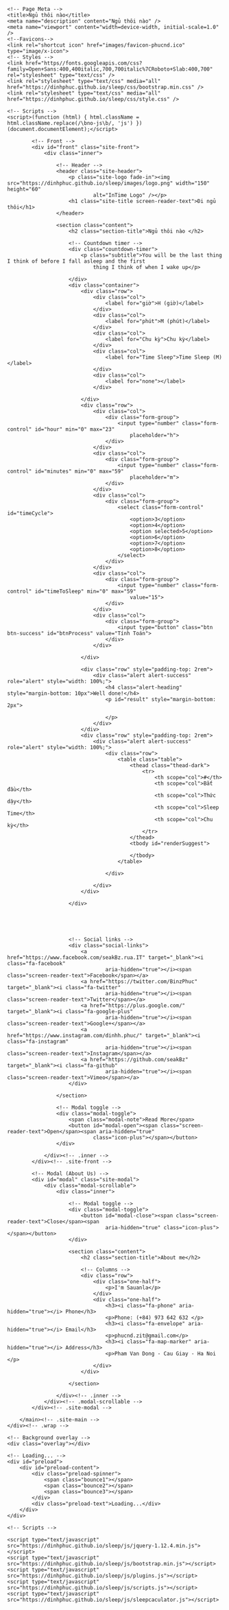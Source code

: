 
<!DOCTYPE html>
<html lang="vi" class="no-js">
<meta http-equiv="content-type" content="text/html;charset=UTF-8" />

<head>
	<!-- Document Settings -->
	<meta charset="UTF-8" />

	<!-- Page Meta -->
	<title>Ngủ thôi nào</title>
	<meta name="description" content="Ngủ thôi nào" />
	<meta name="viewport" content="width=device-width, initial-scale=1.0" />
	<!--Favicons-->
	<link rel="shortcut icon" href="images/favicon-phucnd.ico" type="image/x-icon">
	<!-- Styles -->
	<link href="https//fonts.googleapis.com/css?family=Open+Sans:400,400italic,700,700italic%7CRoboto+Slab:400,700" rel="stylesheet" type="text/css" />
	<link rel="stylesheet" type="text/css" media="all" href="https://dinhphuc.github.io/sleep/css/bootstrap.min.css" />
	<link rel="stylesheet" type="text/css" media="all" href="https://dinhphuc.github.io/sleep/css/style.css" />

	<!-- Scripts -->
	<script>(function (html) { html.className = html.className.replace(/\bno-js\b/, 'js') })(document.documentElement);</script>


</head>

<body>
	<div class="wrap">
		<main id="main" class="site-main">

			<!-- Front -->
			<div id="front" class="site-front">
				<div class="inner">

					<!-- Header -->
					<header class="site-header">
						<p class="site-logo fade-in"><img src="https://dinhphuc.github.io/sleep/images/logo.png" width="150" height="60"
								alt="InTime Logo" /></p>
						<h1 class="site-title screen-reader-text">Đi ngủ thôi</h1>
					</header>

					<section class="content">
						<h2 class="section-title">Ngủ thôi nào </h2>

						<!-- Countdown timer -->
						<div class="countdown-timer">
							<p class="subtitle">You will be the last thing I think of before I fall asleep and the first
								thing I think of when I wake up</p>

						</div>
						<div class="container">
							<div class="row">
								<div class="col">
									<label for="giờ">H (giờ)</label>
								</div>
								<div class="col">
									<label for="phút">M (phút)</label>
								</div>
								<div class="col">
									<label for="Chu kỳ">Chu kỳ</label>
								</div>
								<div class="col">
									<label for="Time Sleep">Time Sleep (M)</label>
								</div>
								<div class="col">
									<label for="none"></label>
								</div>

							</div>
							<div class="row">
								<div class="col">
									<div class="form-group">
										<input type="number" class="form-control" id="hour" min="0" max="23"
											placeholder="h">
									</div>
								</div>
								<div class="col">
									<div class="form-group">
										<input type="number" class="form-control" id="minutes" min="0" max="59"
											placeholder="m">
									</div>
								</div>
								<div class="col">
									<div class="form-group">
										<select class="form-control" id="timeCycle">
											<option>3</option>
											<option>4</option>
											<option selected>5</option>
											<option>6</option>
											<option>7</option>
											<option>8</option>
										</select>
									</div>
								</div>
								<div class="col">
									<div class="form-group">
										<input type="number" class="form-control" id="timeToSleep" min="0" max="59"
											value="15">
									</div>
								</div>
								<div class="col">
									<div class="form-group">
										<input type="button" class="btn btn-success" id="btnProcess" value="Tính Toán">
									</div>
								</div>

							</div>

							<div class="row" style="padding-top: 2rem">
								<div class="alert alert-success" role="alert" style="width: 100%;">
									<h4 class="alert-heading" style="margin-bottom: 10px">Well done!</h4>
									<p id="result" style="margin-bottom: 2px">

									</p>
								</div>
							</div>
							<div class="row" style="padding-top: 2rem">
								<div class="alert alert-success" role="alert" style="width: 100%;">
									<div class="row">
										<table class="table">
											<thead class="thead-dark">
												<tr>
													<th scope="col">#</th>
													<th scope="col">Bắt đầu</th>
													<th scope="col">Thức dậy</th>
													<th scope="col">Sleep Time</th>
													<th scope="col">Chu kỳ</th>
												</tr>
											</thead>
											<tbody id="renderSuggest">

											</tbody>
										</table>

									</div>

								</div>
							</div>

						</div>





						<!-- Social links -->
						<div class="social-links">
							<a href="https://www.facebook.com/seakBz.rua.IT" target="_blank"><i class="fa-facebook"
									aria-hidden="true"></i><span class="screen-reader-text">Facebook</span></a>
							<a href="https://twitter.com/BinzPhuc" target="_blank"><i class="fa-twitter"
									aria-hidden="true"></i><span class="screen-reader-text">Twitter</span></a>
							<a href="https://plus.google.com/" target="_blank"><i class="fa-google-plus"
									aria-hidden="true"></i><span class="screen-reader-text">Google+</span></a>
							<a href="https://www.instagram.com/dinhh.phuc/" target="_blank"><i class="fa-instagram"
									aria-hidden="true"></i><span class="screen-reader-text">Instagram</span></a>
							<a href="https://github.com/seakBz" target="_blank"><i class="fa-github"
									aria-hidden="true"></i><span class="screen-reader-text">Vimeo</span></a>
						</div>

					</section>

					<!-- Modal toggle -->
					<div class="modal-toggle">
						<span class="modal-note">Read More</span>
						<button id="modal-open"><span class="screen-reader-text">Open</span><span aria-hidden="true"
								class="icon-plus"></span></button>
					</div>

				</div><!-- .inner -->
			</div><!-- .site-front -->

			<!-- Modal (About Us) -->
			<div id="modal" class="site-modal">
				<div class="modal-scrollable">
					<div class="inner">

						<!-- Modal toggle -->
						<div class="modal-toggle">
							<button id="modal-close"><span class="screen-reader-text">Close</span><span
									aria-hidden="true" class="icon-plus"></span></button>
						</div>

						<section class="content">
							<h2 class="section-title">About me</h2>

							<!-- Columns -->
							<div class="row">
								<div class="one-half">
									<p>I'm Sauanla</p>
								</div>
								<div class="one-half">
									<h3><i class="fa-phone" aria-hidden="true"></i> Phone</h3>
									<p>Phone: (+84) 973 642 632 </p>
									<h3><i class="fa-envelope" aria-hidden="true"></i> Email</h3>
									<p>phucnd.zit@gmail.com</p>
									<h3><i class="fa-map-marker" aria-hidden="true"></i> Address</h3>
									<p>Pham Van Dong - Cau Giay - Ha Noi </p>
								</div>
							</div>

						</section>

					</div><!-- .inner -->
				</div><!-- .modal-scrollable -->
			</div><!-- .site-modal -->

		</main><!-- .site-main -->
	</div><!-- .wrap -->

	<!-- Background overlay -->
	<div class="overlay"></div>

	<!-- Loading... -->
	<div id="preload">
		<div id="preload-content">
			<div class="preload-spinner">
				<span class="bounce1"></span>
				<span class="bounce2"></span>
				<span class="bounce3"></span>
			</div>
			<div class="preload-text">Loading...</div>
		</div>
	</div>

	<!-- Scripts -->

	<script type="text/javascript" src="https://dinhphuc.github.io/sleep/js/jquery-1.12.4.min.js"></script>
	<script type="text/javascript" src="https://dinhphuc.github.io/sleep/js/bootstrap.min.js"></script>
	<script type="text/javascript" src="https://dinhphuc.github.io/sleep/js/plugins.js"></script>
	<script type="text/javascript" src="https://dinhphuc.github.io/sleep/js/scripts.js"></script>
	<script type="text/javascript" src="https://dinhphuc.github.io/sleep/js/sleepcaculator.js"></script>

</body>
 

</html>
